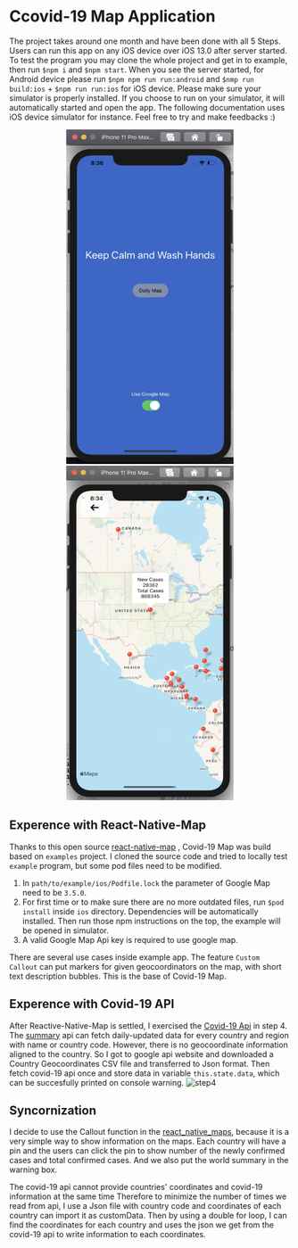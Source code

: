 # Ccovid-19 Map Application

The project takes around one month and have been done with all 5 Steps. Users can run this app on any iOS device over iOS 13.0 after server started. To test the program you may clone the whole project and get in to example, then run `$npm i` and `$npm start`.  When you see the  server started, for Android device please run `$npm npm run run:android` and `$nmp run build:ios` + `$npm run run:ios` for iOS device. Please make sure your simulator is properly installed. If you choose to run on your simulator, it will automatically started and open the app. The following documentation uses iOS device simulator for instance. Feel free to try and make feedbacks :)
<p align="center">
  <img width="300" height="600" src="/pic1.PNG">
  <img width="300" height="600" src="/pic2.PNG">
</p>

## Experence with React-Native-Map
Thanks to this open source [react-native-map](https://github.com/react-native-community/react-native-maps) , Covid-19 Map was build based on `examples` project. I cloned the source code and tried to locally test `example` program, but some pod files need to be modified.

1. In `path/to/example/ios/Podfile.lock` the parameter of Google Map need to be `3.5.0`.
2. For first time or to make sure there are no more outdated files,  run `$pod install` inside `ios` directory. Dependencies will be automatically installed. Then run those npm instructions on the top,  the example will be opened in simulator.
3. A valid Google Map Api key is required to use google map.

There are several use cases inside example app. The feature `Custom Callout` can put markers for given geocoordinators on the map, with short text description bubbles. This is the base of Covid-19 Map.


## Experence with Covid-19 API
After Reactive-Native-Map is settled, I exercised the [Covid-19 Api](https://covid19api.com) in step 4. The [summary](https://documenter.getpostman.com/view/10808728/SzS8rjbc?version=latest#00030720-fae3-4c72-8aea-ad01ba17adf8) api can fetch daily-updated data for every country and region with name or country code. However, there is no geocoordinate information aligned to the country. So I got to google api website and downloaded a Country Geocoordinates CSV file and transferred to Json format. Then fetch covid-19 api once and store data in variable `this.state.data`, which can be succesfully printed on console warning.
![step4](step4.jpg)


## Syncornization
I decide to use the Callout function in the [react_native_maps](https://github.com/react-native-community/react-native-maps), because it is a very simple way to show information on the maps. Each country will have a pin and the users can click the pin to show number of the newly confirmed cases and total confirmed cases. And we also put the world summary in the warning box.

The covid-19 api cannot provide countries' coordinates and covid-19 information at the same time Therefore to minimize the number of times we read from api, I use a Json file with country code and coordinates of each country can import it as customData. Then by using a double for loop, I can find the coordinates for each country and uses the json we get from the covid-19 api to write information to each coordinates.
